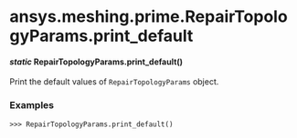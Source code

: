 # ansys.meshing.prime.RepairTopologyParams.print_default



#### *static* RepairTopologyParams.print_default()

Print the default values of `RepairTopologyParams` object.

### Examples

```pycon
>>> RepairTopologyParams.print_default()
```

<!-- !! processed by numpydoc !! -->
